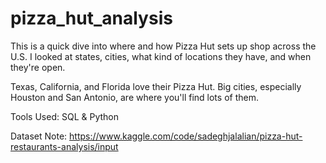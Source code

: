 # pizza_hut_analysis

This is a quick dive into where and how Pizza Hut sets up shop across the U.S. I looked at states, cities, what kind of locations they have, and when they're open. 

Texas, California, and Florida love their Pizza Hut.
Big cities, especially Houston and San Antonio, are where you'll find lots of them.

Tools Used: SQL  & Python

Dataset Note: https://www.kaggle.com/code/sadeghjalalian/pizza-hut-restaurants-analysis/input
